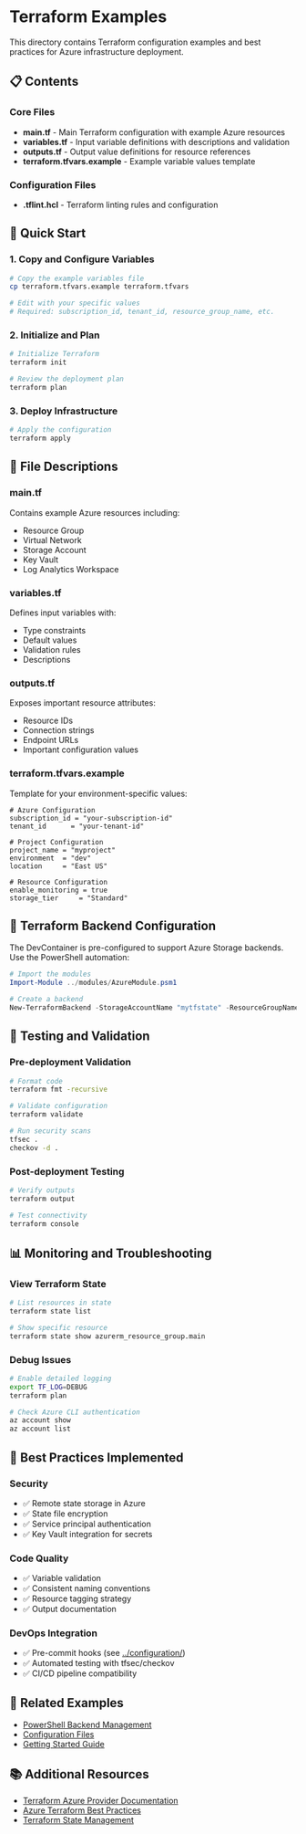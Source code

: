 # Terraform Examples

This directory contains Terraform configuration examples and best practices for Azure infrastructure deployment.

## 📋 Contents

### Core Files
- **main.tf** - Main Terraform configuration with example Azure resources
- **variables.tf** - Input variable definitions with descriptions and validation
- **outputs.tf** - Output value definitions for resource references
- **terraform.tfvars.example** - Example variable values template

### Configuration Files
- **.tflint.hcl** - Terraform linting rules and configuration

## 🚀 Quick Start

### 1. Copy and Configure Variables
```bash
# Copy the example variables file
cp terraform.tfvars.example terraform.tfvars

# Edit with your specific values
# Required: subscription_id, tenant_id, resource_group_name, etc.
```

### 2. Initialize and Plan
```bash
# Initialize Terraform
terraform init

# Review the deployment plan
terraform plan
```

### 3. Deploy Infrastructure
```bash
# Apply the configuration
terraform apply
```

## 📁 File Descriptions

### main.tf
Contains example Azure resources including:
- Resource Group
- Virtual Network
- Storage Account
- Key Vault
- Log Analytics Workspace

### variables.tf
Defines input variables with:
- Type constraints
- Default values
- Validation rules
- Descriptions

### outputs.tf
Exposes important resource attributes:
- Resource IDs
- Connection strings
- Endpoint URLs
- Important configuration values

### terraform.tfvars.example
Template for your environment-specific values:
```hcl
# Azure Configuration
subscription_id = "your-subscription-id"
tenant_id      = "your-tenant-id"

# Project Configuration
project_name = "myproject"
environment  = "dev"
location     = "East US"

# Resource Configuration
enable_monitoring = true
storage_tier     = "Standard"
```

## 🔧 Terraform Backend Configuration

The DevContainer is pre-configured to support Azure Storage backends. Use the PowerShell automation:

```powershell
# Import the modules
Import-Module ../modules/AzureModule.psm1

# Create a backend
New-TerraformBackend -StorageAccountName "mytfstate" -ResourceGroupName "tf-state-rg"
```

## 🧪 Testing and Validation

### Pre-deployment Validation
```bash
# Format code
terraform fmt -recursive

# Validate configuration
terraform validate

# Run security scans
tfsec .
checkov -d .
```

### Post-deployment Testing
```bash
# Verify outputs
terraform output

# Test connectivity
terraform console
```

## 📊 Monitoring and Troubleshooting

### View Terraform State
```bash
# List resources in state
terraform state list

# Show specific resource
terraform state show azurerm_resource_group.main
```

### Debug Issues
```bash
# Enable detailed logging
export TF_LOG=DEBUG
terraform plan

# Check Azure CLI authentication
az account show
az account list
```

## 🔄 Best Practices Implemented

### Security
- ✅ Remote state storage in Azure
- ✅ State file encryption
- ✅ Service principal authentication
- ✅ Key Vault integration for secrets

### Code Quality
- ✅ Variable validation
- ✅ Consistent naming conventions
- ✅ Resource tagging strategy
- ✅ Output documentation

### DevOps Integration
- ✅ Pre-commit hooks (see [../configuration/](../configuration/))
- ✅ Automated testing with tfsec/checkov
- ✅ CI/CD pipeline compatibility

## 🔗 Related Examples

- [PowerShell Backend Management](../powershell/Backend-Management-Examples.ps1)
- [Configuration Files](../configuration/)
- [Getting Started Guide](../getting-started/)

## 📚 Additional Resources

- [Terraform Azure Provider Documentation](https://registry.terraform.io/providers/hashicorp/azurerm/latest/docs)
- [Azure Terraform Best Practices](https://docs.microsoft.com/azure/developer/terraform/best-practices)
- [Terraform State Management](https://developer.hashicorp.com/terraform/language/state)
